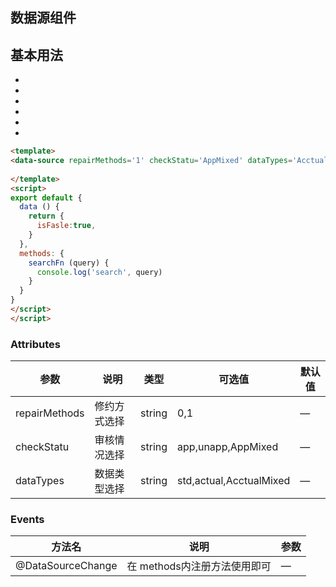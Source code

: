## 数据源组件



## 基本用法



<template>
<data-source repairMethods='1' checkStatu='AppMixed' dataTypes='AcctualMixed' @DataSourceChange='searchFn'><data-source>
  
</template>
<script>
export default {
  data () {
    return {
      isFasle:true,
    }
  },
  methods: {
    searchFn (query) {
      console.log('search', query)
    }
  }
}
</script>


+
+
+
+
+
+

```html
<template>
<data-source repairMethods='1' checkStatu='AppMixed' dataTypes='AcctualMixed' @DataSourceChange='searchFn'><data-source>
  
</template>
<script>
export default {
  data () {
    return {
      isFasle:true,
    }
  },
  methods: {
    searchFn (query) {
      console.log('search', query)
    }
  }
}
</script>
</script>
```



### Attributes

| 参数      | 说明    | 类型      | 可选值       | 默认值   |
|---------- |-------- |---------- |-------------  |-------- |
| repairMethods  |  修约方式选择    | string   | 0,1 | — |
| checkStatu  | 审核情况选择  |  string  | app,unapp,AppMixed | —   |
| dataTypes  | 数据类型选择  |  string  | std,actual,AcctualMixed| — |

### Events 
| 方法名      | 说明    |      参数 |   
|---------- |-------- |---------- |
| @DataSourceChange  |  在 methods内注册方法使用即可  |  — | 

